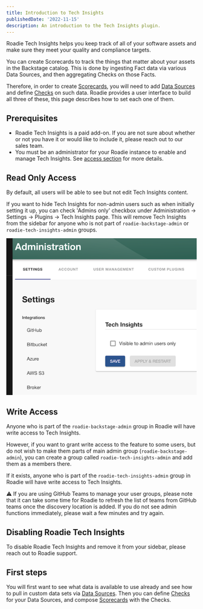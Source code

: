 ```yaml
---
title: Introduction to Tech Insights
publishedDate: '2022-11-15'
description: An introduction to the Tech Insights plugin.
---
```


Roadie Tech Insights helps you keep track of all of your software assets and make sure they meet your quality and compliance targets.

You can create Scorecards to track the things that matter about your assets in the Backstage catalog. This is done by ingesting Fact data via various Data Sources, and then aggregating Checks on those Facts.

Therefore, in order to create [Scorecards](../scorecards/index.md), you will need to add [Data Sources](../data-sources/index.md) and define [Checks](../checks//index.md) on such data. Roadie provides a user interface to build all three of these, this page describes how to set each one of them.


## Prerequisites

- Roadie Tech Insights is a paid add-on. If you are not sure about whether or not you have it or would like to include it, please reach out to our sales team.
- You must be an administrator for your Roadie instance to enable and manage Tech Insights. See [access section](#users-access) for more details.


## Read Only Access

By default, all users will be able to see but not edit Tech Insights content.

If you want to hide Tech Insights for non-admin users such as when initially setting it up, you can check 'Admins only' checkbox under Administration → Settings → Plugins → Tech Insights page. This will remove Tech Insights from the sidebar for anyone who is not part of `roadie-backstage-admin` or `roadie-tech-insights-admin` groups.

![Admin Only View](./admin-only-settings.png)


## Write Access

Anyone who is part of the `roadie-backstage-admin` group in Roadie will have write access to Tech Insights.

However, if you want to grant write access to the feature to some users, but do not wish to make them parts of main admin group (`roadie-backstage-admin`), you can create a group called `roadie-tech-insights-admin` and add them as a members there.

If it exists, anyone who is part of the `roadie-tech-insights-admin` group in Roadie will have write access to Tech Insights.

⚠️ If you are using GitHub Teams to manage your user groups, please note that it can take some time for Roadie to refresh the list of teams from GitHub teams once the discovery location is added. If you do not see admin functions immediately, please wait a few minutes and try again.


## Disabling Roadie Tech Insights

To disable Roadie Tech Insights and remove it from your sidebar, please reach out to Roadie support.


## First steps

You will first want to see what data is available to use already and see how to pull in custom data sets via [Data Sources](../data-sources/). Then you can define [Checks](../checks/) for your Data Sources, and compose [Scorecards](../scorecards/) with the Checks.
